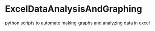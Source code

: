 # ExcelDataAnalysisAndGraphing
python scripts to automate making graphs and analyzing data in excel

